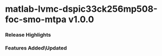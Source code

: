 # matlab-lvmc-dspic33ck256mp508-foc-smo-mtpa v1.0.0
### Release Highlights



### Features Added\Updated



